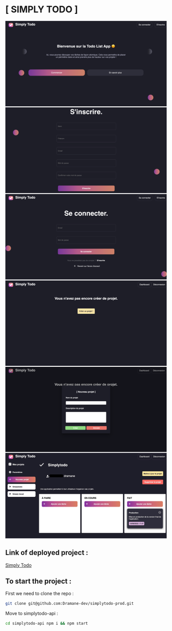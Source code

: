 # [ SIMPLY TODO ]

![alt text](https://github.com/Dramane-dev/simplytodo-prod/blob/prod/app-screens/home.png?raw=true)
![alt text](https://github.com/Dramane-dev/simplytodo-prod/blob/prod/app-screens/signup.png?raw=true)
![alt text](https://github.com/Dramane-dev/simplytodo-prod/blob/prod/app-screens/signin.png?raw=true)
![alt text](https://github.com/Dramane-dev/simplytodo-prod/blob/prod/app-screens/no-project.png?raw=true)
![alt text](https://github.com/Dramane-dev/simplytodo-prod/blob/prod/app-screens/new-project.png?raw=true)
![alt text](https://github.com/Dramane-dev/simplytodo-prod/blob/prod/app-screens/board.jpg?raw=true)

## Link of deployed project :
[Simply Todo](https://dramane.dev/simplytodo)

## To start the project :

First we need to clone the repo : 

```bash
git clone git@github.com:Dramane-dev/simplytodo-prod.git
```

Move to simplytodo-api :

```bash
cd simplytodo-api npm i && npm start
```
